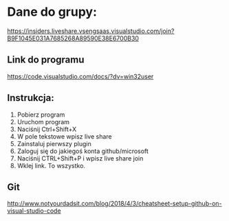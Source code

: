 # Dane do grupy:
https://insiders.liveshare.vsengsaas.visualstudio.com/join?B9F1045E031A7685268A89590E38E6700B30

## Link do programu
https://code.visualstudio.com/docs/?dv=win32user

## Instrukcja:
1. Pobierz program
2. Uruchom program
3. Naciśnij Ctrl+Shift+X
4. W pole tekstowe wpisz live share
5. Zainstaluj pierwszy plugin
6. Zaloguj się do jakiegoś konta github/microsoft
7. Naciśnij CTRL+Shift+P i wpisz live share join
8. Wklej link. To wszystko.

## Git
http://www.notyourdadsit.com/blog/2018/4/3/cheatsheet-setup-github-on-visual-studio-code
